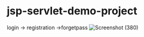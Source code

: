 # jsp-servlet-demo-project
login -> registration ->forgetpass
![Screenshot (380)](https://user-images.githubusercontent.com/69300877/173365815-131b156a-ec89-4c6d-822c-97eb11e52b72.png)
